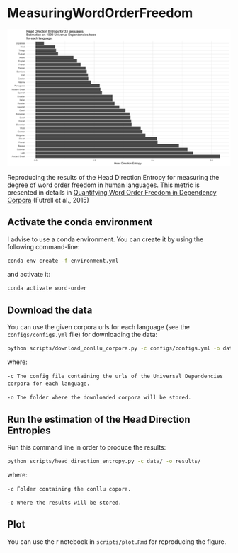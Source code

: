 # MeasuringWordOrderFreedom

![image info](./results/plot.jpg)

Reproducing the results of the Head Direction Entropy for measuring the degree of word order freedom in human languages. This metric is presented in details in [Quantifying Word Order Freedom in Dependency Corpora](https://aclanthology.org/W15-2112) (Futrell et al., 2015)

## Activate the conda environment

I advise to use a conda environment. You can create it by using the following command-line:

```bash
conda env create -f environment.yml
```

and activate it:
```bash
conda activate word-order
```

## Download the data

You can use the given corpora urls for each language (see the `configs/configs.yml` file) for downloading the data:

```bash
python scripts/download_conllu_corpora.py -c configs/configs.yml -o data 
```

where:

`-c The config file containing the urls of the Universal Dependencies corpora for each language.`

`-o The folder where the downloaded corpora will be stored.`

## Run the estimation of the Head Direction Entropies

Run this command line in order to produce the results:

```bash
python scripts/head_direction_entropy.py -c data/ -o results/
```

where:

`-c Folder containing the conllu copora.`

`-o Where the results will be stored.`

## Plot

You can use the r notebook in `scripts/plot.Rmd` for reproducing the figure.
